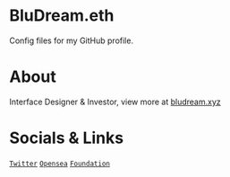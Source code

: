 # BluDream.eth
Config files for my GitHub profile.

# About
Interface Designer & Investor, view more at [bludream.xyz](https://www.bludream.xyz)

# Socials & Links
[`Twitter`](https://twitter.com/bludream_eth)
[`Opensea`](https://opensea.io/bludream)
[`Foundation`](https://foundation.app/@bludream)

